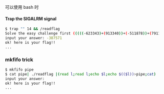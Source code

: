 可以使用 bash 时

#### Trap the SIGALRM signal

```bash
$ trap "" 14 && /readflag 
Solve the easy challenge first (((((-623343)+(913340))+(-511878))+(791102))-(956792)) 
input your answer: -387571 
ok! here is your flag!! 
...
```



###	mkfifo trick

```bash
$ mkfifo pipe
$ cat pipe| ./readflag |(read l;read l;echo $l;echo $(($l))>pipe;cat)
input your answer: 
ok! here is your flag!! 
...
```

